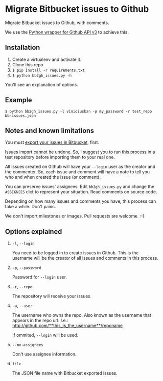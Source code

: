 
Migrate Bitbucket issues to Github
==================================

Migrate Bitbucket issues to Github, with comments.

We use the [Python wrapper for Github API v3](https://github.com/copitux/python-github3) to achieve this.


Installation
------------

1. Create a virtualenv and activate it.
1. Clone this repo.
1. `$ pip install -r requirements.txt`
1. `$ python bb2gh_issues.py -h`

You'll see an explanation of options.


Example
-------

```
$ python bb2gh_issues.py -l viniciusban -p my_password -r test_repo bb-issues.json
```


Notes and known limitations
---------------------------

You must [export your issues in Bitbucket](https://confluence.atlassian.com/display/BITBUCKET/Export+or+Import+Issue+Data), first.

Issues import cannot be undone. So, I suggest you to run this process in a test repository before importing them to your real one.


All issues created on Github will have your `--login` user as the creator and the commenter. So, each issue and comment will have a note to tell you who and when created the issue (or comment).

You can preserve issues' assignees. Edit `bb2gh_issues.py` and change the `ASSIGNEES` dict to represent your situation. Read comments on source code.

Depending on how many issues and comments you have, this process can take a while. Don't panic.

We don't import milestones or images. Pull requests are welcome. :-)


Options explained
-----------------

1. `-l`, `--login`

    You need to be logged in to create issues in Github. This is the
    username will be the creator of all issues and comments in this process.

1. `-p`, `--password`

    Password for `--login` user.

1. `-r`, `--repo`

    The repository will receive your issues.

1. `-u`, `--user`

    The username who owns the repo. Also known as the username that appears
    in the repo url. I.e.: http://github.com/**this_is_the_username**/reponame

    If ommited, `--login` will be used.

1. `--no-assignees`

    Don't use assignee information.

1. `file`

    The JSON file name with Bitbucket exported issues.
